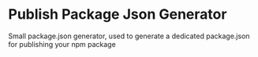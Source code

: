 # Publish Package Json Generator

Small package.json generator, used to generate a dedicated package.json for publishing your npm package
